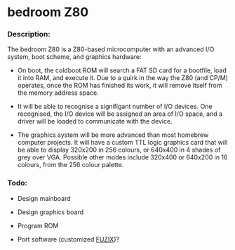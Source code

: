 # bedroom Z80

### Description:

The bedroom Z80 is a Z80-based microcomputer with an advanced I/O system, boot scheme, and graphics hardware:

- On boot, the coldboot ROM will search a FAT SD card for a bootfile, load it into RAM, and execute it. Due to a quirk in the way the Z80 (and CP/M) operates, once the ROM has finished its work, it will remove itself from the memory address space.

- It will be able to recognise a signifigant number of I/O devices. One recognised, the I/O device will be assigned an area of I/O space, and a driver will be loaded to communicate with the device. 

- The graphics system will be more advanced than most homebrew computer projects. It will have a custom TTL logic graphics card that will be able to display 320x200 in 256 colours, or 640x400 in 4 shades of grey over VGA. Possible other modes include 320x400 or 640x200 in 16 colours, from the 256 colour palette.

### Todo:

- Design mainboard

- Design graphics board

- Program ROM

- Port software (customized [FUZIX](https://github.com/EtchedPixels/FUZIX))?
